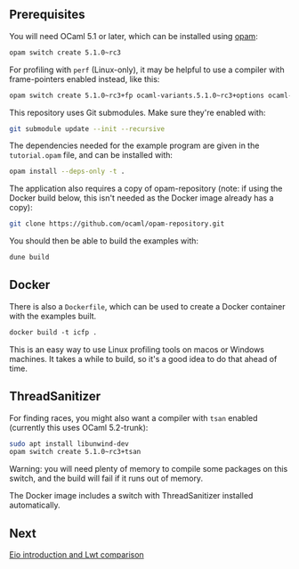 ## Prerequisites

You will need OCaml 5.1 or later, which can be installed using [opam](https://opam.ocaml.org/):

```sh
opam switch create 5.1.0~rc3
```

For profiling with `perf` (Linux-only), it may be helpful to use a compiler with frame-pointers enabled instead, like this:

```sh
opam switch create 5.1.0~rc3+fp ocaml-variants.5.1.0~rc3+options ocaml-option-fp
```

This repository uses Git submodules. Make sure they're enabled with:

```sh
git submodule update --init --recursive
```

The dependencies needed for the example program are given in the `tutorial.opam` file, and can be installed with:

```sh
opam install --deps-only -t .
```

The application also requires a copy of opam-repository (note: if using the Docker build below, this isn't needed as the Docker image already has a copy):

```sh
git clone https://github.com/ocaml/opam-repository.git
```

You should then be able to build the examples with:

```sh
dune build
```

## Docker

There is also a `Dockerfile`, which can be used to create a Docker container with the examples built.

```ocaml
docker build -t icfp .
```

This is an easy way to use Linux profiling tools on macos or Windows machines.
It takes a while to build, so it's a good idea to do that ahead of time.

## ThreadSanitizer

For finding races, you might also want a compiler with `tsan` enabled (currently this uses OCaml 5.2-trunk):
```sh
sudo apt install libunwind-dev
opam switch create 5.1.0~rc3+tsan
```
Warning: you will need plenty of memory to compile some packages on this switch, and the build will fail if it runs out of memory.

The Docker image includes a switch with ThreadSanitizer installed automatically.

## Next

[Eio introduction and Lwt comparison](./intro.md)
